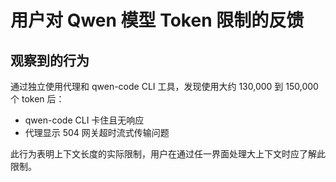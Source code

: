 # 用户对 Qwen 模型 Token 限制的反馈

## 观察到的行为

通过独立使用代理和 qwen-code CLI 工具，发现使用大约 130,000 到 150,000 个 token 后：

- qwen-code CLI 卡住且无响应
- 代理显示 504 网关超时流式传输问题

此行为表明上下文长度的实际限制，用户在通过任一界面处理大上下文时应了解此限制。